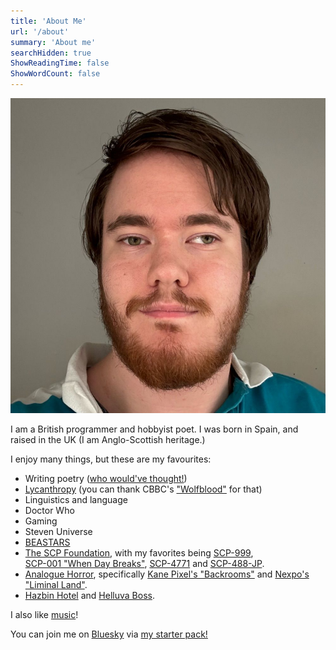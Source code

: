 ```yaml
---
title: 'About Me'
url: '/about'
summary: 'About me'
searchHidden: true
ShowReadingTime: false
ShowWordCount: false
---
```


![A young man with fair skin and a reddish-brown beard. He has short, slightly messy dark brown hair that is swept to the side. His eyes are light-coloured, possibly hazel or green, and he has a neutral expression on his face. The background is a plain, light-coloured wall, and he is wearing a teal and white collared shirt.](/images/Ewan.jpeg)

I am a British programmer and hobbyist poet.
I was born in Spain, and raised in the UK (I am Anglo-Scottish heritage.)

I enjoy many things, but these are my favourites:

- Writing poetry ([who would've thought!](/poetry))
- [Lycanthropy](https://en.wikipedia.org/wiki/Werewolf) (you can thank CBBC's ["Wolfblood"](https://en.wikipedia.org/wiki/Wolfblood) for that)
- Linguistics and language
- Doctor Who
- Gaming
- Steven Universe
- [BEASTARS](https://en.wikipedia.org/wiki/Beastars)  
- [The SCP Foundation](https://en.wikipedia.org/wiki/SCP_Foundation), with my favorites being [SCP-999](https://scp-wiki.wikidot.com/scp-999),  
[SCP-001 "When Day Breaks"](https://scpfoundation.fandom.com/wiki/SCP-001_%27%27When_Day_Breaks%27%27), [SCP-4771](https://scp-wiki.wikidot.com/scp-4771) and [SCP-488-JP](https://scp-wiki.wikidot.com/scp-488-jp).  
- [Analogue Horror](https://aesthetics.fandom.com/wiki/Analog_Horror), specifically [Kane Pixel's "Backrooms"](https://kane-pixels-backrooms.fandom.com/wiki/Kane_Pixels_Backrooms_Wiki) and [Nexpo's "Liminal Land"](https://www.visitliminalland.net/).
- [Hazbin Hotel](https://en.wikipedia.org/wiki/Hazbin_Hotel) and [Helluva Boss](https://en.wikipedia.org/wiki/Helluva_Boss).

I also like [music](https://open.spotify.com/playlist/4Zc7Jo2VgPDQaDWbS9FIGi)!

You can join me on [Bluesky](https://bsky.social) via [my starter pack!](https://go.bsky.app/EiZxzTpß)
